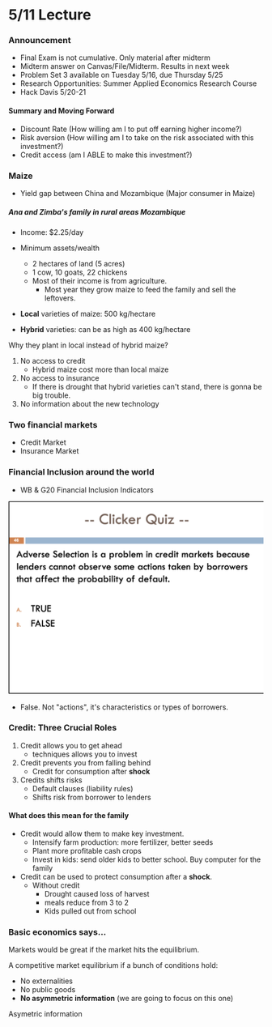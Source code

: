 # 5/11 Lecture

### Announcement

- Final Exam is not cumulative. Only material after midterm
- Midterm answer on Canvas/File/Midterm. Results in next week
- Problem Set 3 available on Tuesday 5/16, due Thursday 5/25
- Research Opportunities: Summer Applied Economics Research Course
- Hack Davis 5/20-21

#### Summary and Moving Forward

- Discount Rate (How willing am I to put off earning higher income?)
- Risk aversion (How willing am I to take on the risk associated with this investment?)
- Credit access (am I ABLE to make this investment?)

### Maize

- Yield gap between China and Mozambique (Major consumer in Maize)

##### Ana and Zimba's family in rural areas Mozambique

- Income: $2.25/day
- Minimum assets/wealth
  - 2 hectares of land (5 acres)
  - 1 cow, 10 goats, 22 chickens
  - Most of their income is from agriculture.
    - Most year they grow maize to feed the family and sell the leftovers.

- **Local** varieties of maize: 500 kg/hectare
- **Hybrid** varieties: can be as high as 400 kg/hectare

Why they plant in local instead of hybrid maize?

1. No access to credit
   - Hybrid maize cost more than local maize
2. No access to insurance
   - If there is drought that hybrid varieties can't stand, there is gonna be big trouble.
3. No information about the new technology

### Two financial markets

- Credit Market
- Insurance Market

### Financial Inclusion around the world

- WB & G20 Financial Inclusion Indicators

<img src="Lecture Part II.assets/Screen Shot 2023-05-15 at 9.43.40 PM.png" alt="Screen Shot 2023-05-15 at 9.43.40 PM" style="zoom:50%;" />

- False. Not "actions", it's characteristics or types of borrowers.



### Credit: Three Crucial Roles

1. Credit allows you to get ahead
   - techniques allows you to invest
2. Credit prevents you from falling behind
   -   Credit for consumption after **shock**
3. Credits shifts risks
   - Default clauses (liability rules)
   - Shifts risk from borrower to lenders

#### What does this mean for the family

- Credit would allow them to make key investment.
  - Intensify farm production: more fertilizer, better seeds
  - Plant more profitable cash crops
  - Invest in kids: send older kids to better school. Buy computer for the family
- Credit can be used to protect consumption after a **shock**.
  - Without credit
    - Drought caused loss of harvest
    - meals reduce from 3 to 2
    - Kids pulled out from school

### Basic economics says...

Markets would be great if the market hits the equilibrium.

A competitive market equilibrium if a bunch of conditions hold:

- No externalities
- No public goods
- **No asymmetric information** (we are going to focus on this one)

Asymetric information

